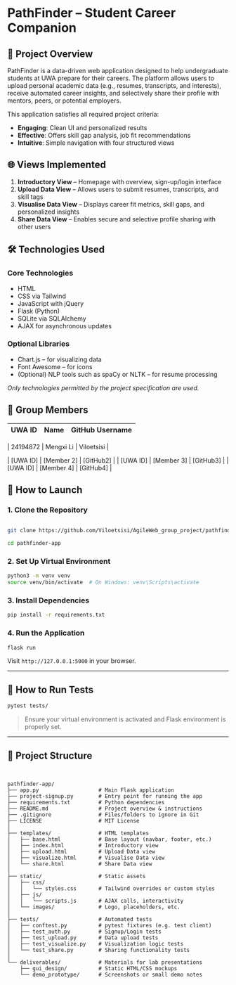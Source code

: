 
# PathFinder – Student Career Companion

## 📌 Project Overview
PathFinder is a data-driven web application designed to help undergraduate students at UWA prepare for their careers. The platform allows users to upload personal academic data (e.g., resumes, transcripts, and interests), receive automated career insights, and selectively share their profile with mentors, peers, or potential employers.

This application satisfies all required project criteria:
- **Engaging**: Clean UI and personalized results
- **Effective**: Offers skill gap analysis, job fit recommendations
- **Intuitive**: Simple navigation with four structured views

## 🌐 Views Implemented
1. **Introductory View** – Homepage with overview, sign-up/login interface
2. **Upload Data View** – Allows users to submit resumes, transcripts, and skill tags
3. **Visualise Data View** – Displays career fit metrics, skill gaps, and personalized insights
4. **Share Data View** – Enables secure and selective profile sharing with other users

## 🛠️ Technologies Used

### Core Technologies
- HTML
- CSS via Tailwind
- JavaScript with jQuery
- Flask (Python)
- SQLite via SQLAlchemy
- AJAX for asynchronous updates

### Optional Libraries
- Chart.js – for visualizing data
- Font Awesome – for icons
- (Optional) NLP tools such as spaCy or NLTK – for resume processing

*Only technologies permitted by the project specification are used.*

## 👥 Group Members

| UWA ID     | Name           | GitHub Username |
|------------|----------------|------------------|

| 24194872   | Mengxi Li      | Viloetsisi       |

| [UWA ID]   | [Member 2]     | [GitHub2]        |
| [UWA ID]   | [Member 3]     | [GitHub3]        |
| [UWA ID]   | [Member 4]     | [GitHub4]        |




## 🚀 How to Launch

### 1. Clone the Repository
```bash

git clone https://github.com/Viloetsisi/AgileWeb_group_project/pathfinder-app.git

cd pathfinder-app
```

### 2. Set Up Virtual Environment
```bash
python3 -m venv venv
source venv/bin/activate  # On Windows: venv\Scripts\activate
```

### 3. Install Dependencies
```bash
pip install -r requirements.txt
```

### 4. Run the Application
```bash
flask run
```
Visit `http://127.0.0.1:5000` in your browser.

---

## 🧪 How to Run Tests

```bash
pytest tests/
```

> Ensure your virtual environment is activated and Flask environment is properly set.

---

## 📂 Project Structure

```


pathfinder-app/
├── app.py                   # Main Flask application
├── project-signup.py        # Entry point for running the app
├── requirements.txt         # Python dependencies
├── README.md                # Project overview & instructions
├── .gitignore               # Files/folders to ignore in Git
├── LICENSE                  # MIT License
│
├── templates/               # HTML templates
│   ├── base.html            # Base layout (navbar, footer, etc.)
│   ├── index.html           # Introductory view
│   ├── upload.html          # Upload Data view
│   ├── visualize.html       # Visualise Data view
│   └── share.html           # Share Data view
│
├── static/                  # Static assets
│   ├── css/
│   │   └── styles.css       # Tailwind overrides or custom styles
│   ├── js/
│   │   └── scripts.js       # AJAX calls, interactivity
│   └── images/              # Logo, placeholders, etc.
│
├── tests/                   # Automated tests
│   ├── conftest.py          # pytest fixtures (e.g. test client)
│   ├── test_auth.py         # Signup/Login tests
│   ├── test_upload.py       # Data upload tests
│   ├── test_visualize.py    # Visualization logic tests
│   └── test_share.py        # Sharing functionality tests
│
└── deliverables/            # Materials for lab presentations
    ├── gui_design/          # Static HTML/CSS mockups
    └── demo_prototype/      # Screenshots or small demo notes

